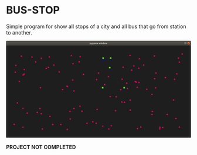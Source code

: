 # BUS-STOP

Simple program for show all stops of a city and all bus that go from station to another.

![alt text](doc/img/001.png)

**PROJECT NOT COMPLETED**
